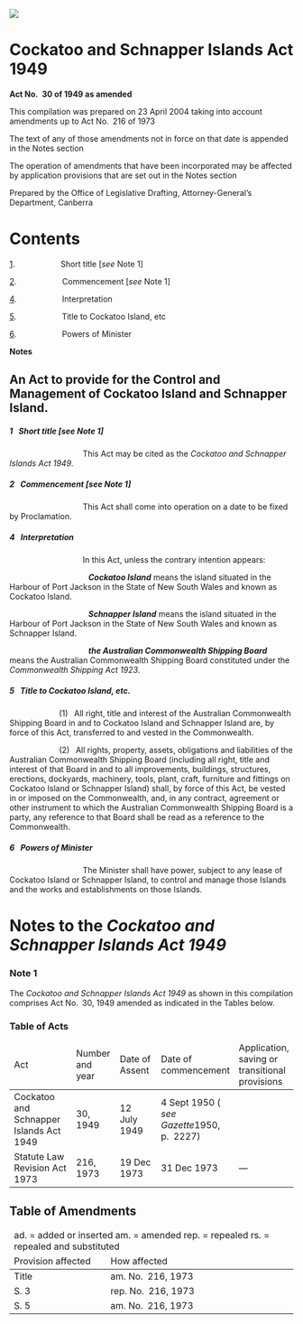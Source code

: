 ![](http://www.comlaw.gov.au/Details/C2004C00459/Html/70909364-8640-48a1-9930-46ce75579c87_files/image001.gif)

# Cockatoo and Schnapper Islands Act 1949

**Act No. 30 of 1949 as amended**

This compilation was prepared on 23 April 2004
 taking into account amendments up to Act No. 216 of 1973

The text of any of those amendments not in force
 on that date is appended in the Notes section

The operation of amendments that have been incorporated may be 
 affected by application provisions that are set out in the Notes section

Prepared by the Office of Legislative Drafting,
 Attorney-General’s Department, Canberra

# Contents

[1](#1).            Short title [_see_ Note 1]

[2](#2).            Commencement [_see_ Note 1]

[4](#4).            Interpretation

[5](#5).            Title to Cockatoo Island, etc 

[6](#6).            Powers of Minister

**Notes** 

## An Act to provide for the Control and Management of Cockatoo Island and Schnapper Island.

##### <a id="1"></a>1  Short title [_see_ Note 1]

                   This Act may be cited as the _Cockatoo and Schnapper Islands Act 1949_.

##### <a id="2"></a>2  Commencement [_see_ Note 1]

                   This Act shall come into operation on a date to be fixed by Proclamation.

##### <a id="4"></a>4  Interpretation

                   In this Act, unless the contrary intention appears:

                    <a name="cockatoo-island"></a>**_Cockatoo Island_** means the island situated in the Harbour of Port Jackson in the State of New South Wales and known as Cockatoo Island.

                    <a name="schnapper-island"></a>**_Schnapper Island_** means the island situated in the Harbour of Port Jackson in the State of New South Wales and known as Schnapper Island.

                    <a name="australian-commonwealth-ship-board"></a>**_the Australian Commonwealth Shipping Board_** means the Australian Commonwealth Shipping Board constituted under the _Commonwealth Shipping Act 1923_.

##### <a id="5"></a>5  Title to Cockatoo Island, etc.

             (1)  All right, title and interest of the Australian Commonwealth Shipping Board in and to Cockatoo Island and Schnapper Island are, by force of this Act, transferred to and vested in the Commonwealth.

             (2)  All rights, property, assets, obligations and liabilities of the Australian Commonwealth Shipping Board (including all right, title and interest of that Board in and to all improvements, buildings, structures, erections, dockyards, machinery, tools, plant, craft, furniture and fittings on Cockatoo Island or Schnapper Island) shall, by force of this Act, be vested in or imposed on the Commonwealth, and, in any contract, agreement or other instrument to which the Australian Commonwealth Shipping Board is a party, any reference to that Board shall be read as a reference to the Commonwealth.

##### <a id="6"></a>6  Powers of Minister

                   The Minister shall have power, subject to any lease of Cockatoo Island or Schnapper Island, to control and manage those Islands and the works and establishments on those Islands.

# Notes to the _Cockatoo and Schnapper Islands Act 1949_

### Note 1

The _Cockatoo and Schnapper Islands Act 1949_ as shown in this compilation comprises Act No. 30, 1949 amended as indicated in the Tables below.

### Table of Acts

<table>
<colgroup>
  <col width="30%">
  <col width="16%">
  <col width="18%">
  <col width="22%">
  <col width="14%">
</colgroup>

<thead>
  <tr>
    <td>
      <div>Act</div>
    </td>
    <td>
      <div>Number 
and year</div>
    </td>
    <td>
      <div>Date 
of Assent</div>
    </td>
    <td>
      <div>Date of commencement</div>
    </td>
    <td>
      <div>Application, saving or transitional provisions</div>
    </td>
  </tr>
</thead>
<tr>
  <td>
    <div>Cockatoo and Schnapper Islands Act 1949</div>
  </td>
  <td>
    <div>30, 1949</div>
  </td>
  <td>
    <div>12 July 1949</div>
  </td>
  <td>
    <div>4 Sept 1950 ( <i>see Gazette</i>1950, p. 2227)</div>
  </td>
  <td>
    <div></div>
  </td>
</tr>
<tr>
  <td>
    <div>Statute Law Revision Act 1973</div>
  </td>
  <td>
    <div>216, 1973</div>
  </td>
  <td>
    <div>19 Dec 1973</div>
  </td>
  <td>
    <div>31 Dec 1973</div>
  </td>
  <td>
    <div>—</div>
  </td>
</tr></table>

## Table of Amendments

<table>
<colgroup>
  <col width="34%">
  <col width="66%">
</colgroup>

<thead>
  <tr>
    <td colspan="2">
      <div>ad. = added or inserted am. = amended rep. = repealed rs. = repealed and substituted</div>
    </td>
  </tr>
  <tr>
    <td>
      <div>Provision affected</div>
    </td>
    <td>
      <div>How affected</div>
    </td>
  </tr>
</thead>
<tr>
  <td>
    <div>Title</div>
  </td>
  <td>
    <div>am. No. 216, 1973</div>
  </td>
</tr>
<tr>
  <td>
    <div>S. 3</div>
  </td>
  <td>
    <div>rep. No. 216, 1973</div>
  </td>
</tr>
<tr>
  <td>
    <div>S. 5</div>
  </td>
  <td>
    <div>am. No. 216, 1973</div>
  </td>
</tr></table>

 
